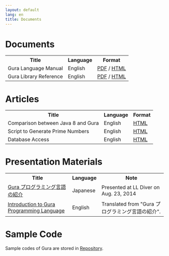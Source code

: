 ```yaml
---
layout: default
lang: en
title: Documents
---
```


<!-- ----------------------------------------------------------------------- -->
<h1 name="documents">Documents</h1>

<table>
<tr><th>Title</th><th>Language</th><th>Format</th></tr>

<tr>
<td>Gura Language Manual</td><td>English</td>
<td>
<a href="https://github.com/gura-lang/gura/raw/master/reference/language-manual/gura-lang-en.pdf">PDF</a> /
<a href="language-manual/index.html">HTML</a>
</td>
</tr>

<tr>
<td>Gura Library Reference</td><td>English</td>
<td>
<a href="https://github.com/gura-lang/gura/raw/master/reference/library-reference/gura-lib-en.pdf">PDF</a> /
<a href="library-reference/index.html">HTML</a>
</td>
</tr>

</table>


<!-- ----------------------------------------------------------------------- -->
<h1>Articles</h1>

<table>
<tr><th>Title</th><th>Language</th><th>Format</th></tr>

<tr>
<td>Comparison between Java 8 and Gura</td>
<td>English</td>
<td><a href="articles/Comparison-between-Java8-and-Gura.html">HTML</a></td>
</tr>

<tr>
<td>Script to Generate Prime Numbers</td>
<td>English</td>
<td><a href="articles/Script-to-Generate-Prime-Numbers.html">HTML</a></td>
</tr>

<tr>
<td>Database Access</td>
<td>English</td>
<td><a href="articles/Database-Access.html">HTML</a></td>
</tr>

</table>


<!-- ----------------------------------------------------------------------- -->
<h1 name="presentation">Presentation Materials</h1>

<table>
<tr><th>Title</th><th>Language</th><th>Note</th></tr>

<tr><td>
<a href="http://www.slideshare.net/ypsitau/gura-introduction-37974595">
Gura プログラミング言語の紹介
</a></td>
<td>Japanese</td><td>Presented at LL Diver on Aug. 23, 2014</td></tr>

<tr><td>
<a href="http://www.slideshare.net/ypsitau/gura-introductione">
Introduction to Gura Programming Language
</a></td>
<td>English</td><td>Translated from "Gura プログラミング言語の紹介".</td></tr>

</table>


<!-- ----------------------------------------------------------------------- -->
<h1>Sample Code</h1>

<p>Sample codes of Gura are stored in
<a href="https://github.com/gura-lang/gura/tree/master/sample"
 onClick="ga('send', 'event', 'repository', 'click', '/gura-lang/gura/tree/master/sample');">Repository</a>.
</p>
